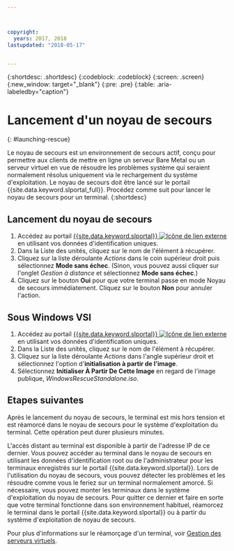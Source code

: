 ```yaml
---



copyright:
  years: 2017, 2018
lastupdated: "2018-05-17"


---
```


{:shortdesc: .shortdesc}
{:codeblock: .codeblock}
{:screen: .screen}
{:new_window: target="_blank"}
{:pre: .pre}
{:table: .aria-labeledby="caption"}


# Lancement d'un noyau de secours 
{: #launching-rescue}

Le noyau de secours est un environnement de secours actif, conçu pour permettre aux clients de mettre en ligne un serveur Bare Metal ou un serveur virtuel en vue de résoudre les problèmes système qui seraient normalement résolus uniquement via le rechargement du système d'exploitation. Le noyau de secours doit être lancé sur le portail {{site.data.keyword.slportal_full}}. Procédez comme suit pour lancer le noyau de secours pour un terminal.
{:shortdesc}

## Lancement du noyau de secours

1. Accédez au portail [{{site.data.keyword.slportal}} ![Icône de lien externe](../icons/launch-glyph.svg "Icône de lien externe")](https://control.softlayer.com/) en utilisant vos données d'identification uniques.
2. Dans la Liste des unités, cliquez sur le nom de l'élément à récupérer.
3. Cliquez sur la liste déroulante *Actions* dans le coin supérieur droit puis sélectionnez **Mode sans échec**. (Sinon, vous pouvez aussi cliquer sur l'onglet *Gestion à distance* et sélectionnez **Mode sans échec**.)
4. Cliquez sur le bouton **Oui** pour que votre terminal passe en mode Noyau de secours immédiatement. Cliquez sur le bouton **Non** pour annuler l'action.

## Sous Windows VSI

1. Accédez au portail [{{site.data.keyword.slportal}} ![Icône de lien externe](../icons/launch-glyph.svg "Icône de lien externe")](https://control.softlayer.com/) en utilisant vos données d'identification uniques.
2. Dans la Liste des unités, cliquez sur le nom de l'élément à récupérer.
3. Cliquez sur la liste déroulante *Actions* dans l'angle supérieur droit et sélectionnez l'option d'**initialisation à partir de l'image**.
4. Sélectionnez **Initialiser À Partir De Cette Image** en regard de l'image publique, *WindowsRescueStandalone.iso*.


## Etapes suivantes
Après le lancement du noyau de secours, le terminal est mis hors tension et est réamorcé dans le noyau de secours pour le système d'exploitation du terminal. Cette opération peut durer plusieurs minutes.

L'accès distant au terminal est disponible à partir de l'adresse IP de ce dernier. Vous pouvez accéder au terminal dans le noyau de secours en utilisant les données d'identification root ou de l'administrateur pour les terminaux enregistrés sur le portail {{site.data.keyword.slportal}}. Lors de l'utilisation du noyau de secours, vous pouvez détecter les problèmes et les résoudre comme vous le feriez sur un terminal normalement amorcé. Si nécessaire, vous pouvez monter les terminaux dans le système d'exploitation du noyau de secours. Pour quitter ce dernier et faire en sorte que votre terminal fonctionne dans son environnement habituel, réamorcez le terminal dans le portail {{site.data.keyword.slportal}} ou à partir du système d'exploitation de noyau de secours.

Pour plus d'informations sur le réamorçage d'un terminal, voir [Gestion des serveurs virtuels](../vsi/vsi_managing.html).

